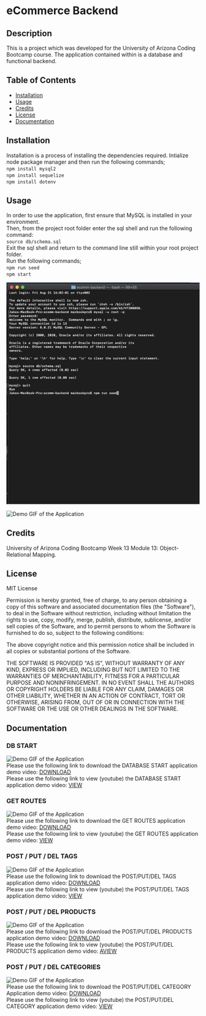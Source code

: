 # eCommerce Backend

## Description 

This is a project which was developed for the University of Arizona Coding Bootcamp course. The application contained within is a database and functional backend. 

## Table of Contents 

* [Installation](#installation)
* [Usage](#usage)
* [Credits](#credits)
* [License](#license)
* [Documentation](#documentation)


## Installation

Installation is a process of installing the dependencies required.
Intialize node package manager and then run the following commands;  
`npm install mysql2`   
`npm install sequelize`   
`npm install dotenv`   

## Usage 

 In order to use the application, first ensure that MySQL is installed in your environment.    
 Then, from the project root folder enter the sql shell and run the following command:          
`source db/schema.sql`        
Exit the sql shell and return to the command line still within your root project folder.      
Run the following commands;          
`npm run seed`    
`npm start`    

![Demo Still of the Application](doc/demo_still.png?raw=true "Demo of the Application")    

![Demo GIF of the Application](doc/gif/db_start_gif.gif?raw=true "Demo of the Application")     


## Credits

University of Arizona Coding Bootcamp Week 13 Module 13: Object-Relational Mapping.

## License

MIT License

Permission is hereby granted, free of charge, to any person obtaining a copy
of this software and associated documentation files (the "Software"), to deal
in the Software without restriction, including without limitation the rights
to use, copy, modify, merge, publish, distribute, sublicense, and/or sell
copies of the Software, and to permit persons to whom the Software is
furnished to do so, subject to the following conditions:

The above copyright notice and this permission notice shall be included in all
copies or substantial portions of the Software.

THE SOFTWARE IS PROVIDED "AS IS", WITHOUT WARRANTY OF ANY KIND, EXPRESS OR
IMPLIED, INCLUDING BUT NOT LIMITED TO THE WARRANTIES OF MERCHANTABILITY,
FITNESS FOR A PARTICULAR PURPOSE AND NONINFRINGEMENT. IN NO EVENT SHALL THE
AUTHORS OR COPYRIGHT HOLDERS BE LIABLE FOR ANY CLAIM, DAMAGES OR OTHER
LIABILITY, WHETHER IN AN ACTION OF CONTRACT, TORT OR OTHERWISE, ARISING FROM,
OUT OF OR IN CONNECTION WITH THE SOFTWARE OR THE USE OR OTHER DEALINGS IN THE
SOFTWARE.

## Documentation

### DB START     
![Demo GIF of the Application](doc/gif/db_start_gif.gif?raw=true "Demo of the Application")      
Please use the following link to download the DATABASE START application demo video: [DOWNLOAD](doc/vid/db_start_vid.mp4 "Demo Video")     
Please use the following link to view (youtube) the DATABASE START application demo video: [VIEW](https://youtu.be/tkGjTe8aunI "Demo Video")     

### GET ROUTES     

![Demo GIF of the Application](doc/gif/get_demo_gif.gif?raw=true "Demo of the Application")        
Please use the following link to download the GET ROUTES application demo video: [DOWNLOAD](doc/vid/get_demo_vid.mp4 "Demo Video")      
Please use the following link to view (youtube) the GET ROUTES application demo video: [VIEW](https://youtu.be/FQfGnN2SJ9Y "Demo Video")     

### POST / PUT / DEL TAGS     

![Demo GIF of the Application](doc/gif/post_put_del_tags_gif.gif?raw=true "Demo of the Application")      
Please use the following link to download the POST/PUT/DEL TAGS application demo video: [DOWNLOAD](doc/vid/post_put_del_tags_vid.mp4 "Demo Video")     
Please use the following link to view (youtube) the POST/PUT/DEL TAGS application demo video: [VIEW](https://youtu.be/tLYWeZUl094 "Demo Video")     

### POST / PUT / DEL PRODUCTS     

![Demo GIF of the Application](doc/gif/post_put_del_prod_gif.gif?raw=true "Demo of the Application")        
Please use the following link to download the POST/PUT/DEL PRODUCTS application demo video: [DOWNLOAD](doc/vid/post_put_del_prod_vid.mp4 "Demo Video")     
Please use the following link to view (youtube) the POST/PUT/DEL PRODUCTS application demo video: [AVIEW](https://youtu.be/rx-sxuyGMKg "Demo Video")     

### POST / PUT / DEL CATEGORIES     

![Demo GIF of the Application](doc/gif/post_put_del_cat_gif.gif?raw=true "Demo of the Application")         
Please use the following link to download the POST/PUT/DEL CATEGORY Application demo video: [DOWNLOAD](doc/vid/post_put_del_cat_vid.mp4 "Demo Video")     
Please use the following link to view (youtube) the POST/PUT/DEL CATEGORY application demo video: [VIEW](https://youtu.be/wsywknMXxi0 "Demo Video")     







